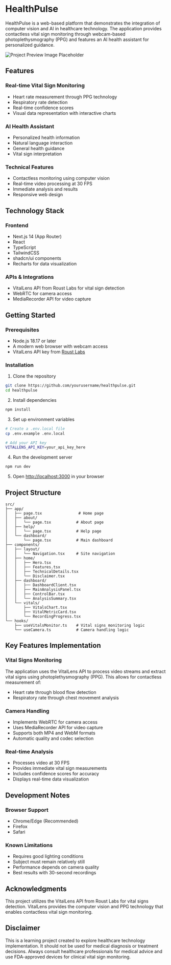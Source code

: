 # HealthPulse

HealthPulse is a web-based platform that demonstrates the integration of computer vision and AI in healthcare technology. The application provides contactless vital sign monitoring through webcam-based photoplethysmography (PPG) and features an AI health assistant for personalized guidance.

![Project Preview Image Placeholder](/api/placeholder/800/400)

## Features

### Real-time Vital Sign Monitoring
- Heart rate measurement through PPG technology
- Respiratory rate detection
- Real-time confidence scores
- Visual data representation with interactive charts

### AI Health Assistant
- Personalized health information
- Natural language interaction
- General health guidance
- Vital sign interpretation

### Technical Features
- Contactless monitoring using computer vision
- Real-time video processing at 30 FPS
- Immediate analysis and results
- Responsive web design

## Technology Stack

### Frontend
- Next.js 14 (App Router)
- React
- TypeScript
- TailwindCSS
- shadcn/ui components
- Recharts for data visualization

### APIs & Integrations
- VitalLens API from Roust Labs for vital sign detection
- WebRTC for camera access
- MediaRecorder API for video capture

## Getting Started

### Prerequisites
- Node.js 18.17 or later
- A modern web browser with webcam access
- VitalLens API key from [Roust Labs](https://www.rouast.com/api/)

### Installation

1. Clone the repository
```bash
git clone https://github.com/yourusername/healthpulse.git
cd healthpulse
```

2. Install dependencies
```bash
npm install
```

3. Set up environment variables
```bash
# Create a .env.local file
cp .env.example .env.local

# Add your API key
VITALLENS_API_KEY=your_api_key_here
```

4. Run the development server
```bash
npm run dev
```

5. Open [http://localhost:3000](http://localhost:3000) in your browser

## Project Structure

```
src/
├── app/
│   ├── page.tsx                # Home page
│   ├── about/
│   │   └── page.tsx           # About page
│   ├── help/
│   │   └── page.tsx           # Help page
│   └── dashboard/
│       └── page.tsx           # Main dashboard
├── components/
│   ├── layout/
│   │   └── Navigation.tsx     # Site navigation
│   ├── home/
│   │   ├── Hero.tsx
│   │   ├── Features.tsx
│   │   ├── TechnicalDetails.tsx
│   │   └── Disclaimer.tsx
│   ├── dashboard/
│   │   ├── DashboardClient.tsx
│   │   ├── MainAnalysisPanel.tsx
│   │   ├── ControlBar.tsx
│   │   └── AnalysisSummary.tsx
│   └── vitals/
│       ├── VitalsChart.tsx
│       ├── VitalMetricCard.tsx
│       └── RecordingProgress.tsx
└── hooks/
    ├── useVitalsMonitor.ts    # Vital signs monitoring logic
    └── useCamera.ts           # Camera handling logic
```

## Key Features Implementation

### Vital Signs Monitoring
The application uses the VitalLens API to process video streams and extract vital signs using photoplethysmography (PPG). This allows for contactless measurement of:
- Heart rate through blood flow detection
- Respiratory rate through chest movement analysis

### Camera Handling
- Implements WebRTC for camera access
- Uses MediaRecorder API for video capture
- Supports both MP4 and WebM formats
- Automatic quality and codec selection

### Real-time Analysis
- Processes video at 30 FPS
- Provides immediate vital sign measurements
- Includes confidence scores for accuracy
- Displays real-time data visualization

## Development Notes

### Browser Support
- Chrome/Edge (Recommended)
- Firefox
- Safari

### Known Limitations
- Requires good lighting conditions
- Subject must remain relatively still
- Performance depends on camera quality
- Best results with 30-second recordings

## Acknowledgments

This project utilizes the VitalLens API from Roust Labs for vital signs detection. VitalLens provides the computer vision and PPG technology that enables contactless vital sign monitoring.

## Disclaimer

This is a learning project created to explore healthcare technology implementation. It should not be used for medical diagnosis or treatment decisions. Always consult healthcare professionals for medical advice and use FDA-approved devices for clinical vital sign monitoring.